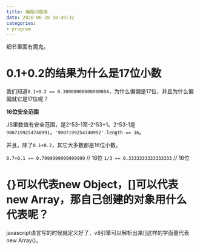 ```yaml
---
title: 编程问题录
date: 2020-06-28 10:49:32
categories: 
- program
---
```


细节里面有魔鬼。

# 0.1+0.2的结果为什么是17位小数

我们知道`0.1+0.2 == 0.30000000000000004`，为什么偏偏是17位，并且为什么偏偏就它是17位呢？

**16位安全范围**

JS里数值有安全范围，是2^53-1至-2^53+1。2^53-1是`9007199254740991`，`'9007199254740992'.length == 16`。

并且，除了`0.1+0.2`，其它大多数都是16位小数。

`0.7+0.1 == 0.7999999999999999` // 16位
`1/3 == 0.3333333333333333` // 16位

# {}可以代表new Object，[]可以代表new Array，那自己创建的对象用什么代表呢？

javascript语言写的时候就定义好了，v8引擎可以解析出来[]这样的字面量代表new Array()。

